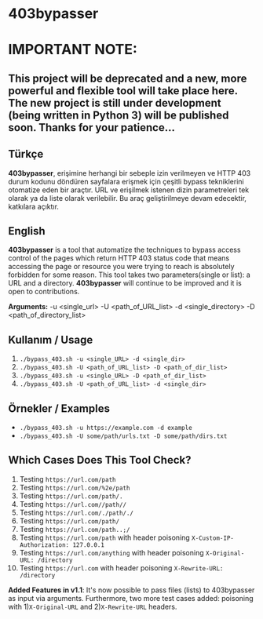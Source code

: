 

# 403bypasser

# IMPORTANT NOTE:
## This project will be deprecated and a new, more powerful and flexible tool will take place here. The new project is still under development (being written in Python 3) will be published soon. Thanks for your patience...

## Türkçe
**403bypasser**, erişimine herhangi bir sebeple izin verilmeyen ve HTTP 403 durum kodunu döndüren sayfalara erişmek için çeşitli bypass tekniklerini otomatize eden bir araçtır. URL ve erişilmek istenen dizin parametreleri tek olarak ya da liste olarak verilebilir. Bu araç geliştirilmeye devam edecektir, katkılara açıktır. 

## English 

**403bypasser** is a tool that automatize the techniques to bypass access control of the pages which return HTTP 403 status code that means accessing the page or resource you were trying to reach is absolutely forbidden for some reason. This tool takes two parameters(single or list): a URL and a directory. **403bypasser** will continue to be improved and it is open to contributions.

**Arguments:**
-u <single_url>
-U <path_of_URL_list>
-d <single_directory>
-D <path_of_directory_list>

## Kullanım / Usage

1. `./bypass_403.sh -u <single_URL> -d <single_dir>`
2. `./bypass_403.sh -U <path_of_URL_list> -D <path_of_dir_list>`
3. `./bypass_403.sh -u <single_URL> -D <path_of_dir_list>`
4. `./bypass_403.sh -U <path_of_URL_list> -d <single_dir>`

## Örnekler / Examples

* `./bypass_403.sh -u https://example.com -d example`
* `./bypass_403.sh -U some/path/urls.txt -D some/path/dirs.txt`

## Which Cases Does This Tool Check?
 1. Testing `https://url.com/path`
 2. Testing `https://url.com/%2e/path`
 3. Testing `https://url.com/path/.`
 4. Testing `https://url.com//path//`
 5. Testing `https://url.com/./path/./`
 6. Testing `https://url.com/path/`
 7. Testing `https://url.com/path..;/`
 8. Testing `https://url.com/path` with header poisoning `X-Custom-IP-Authorization: 127.0.0.1`
 9. Testing `https://url.com/anything` with header poisoning `X-Original-URL: /directory`
10. Testing `https://url.com` with header poisoning `X-Rewrite-URL: /directory`

**Added Features in v1.1**: It's now possible to pass files (lists) to 403bypasser as input via arguments. Furthermore, two more test cases added: 
poisoning with 1)`X-Original-URL` and 2)`X-Rewrite-URL` headers. 
